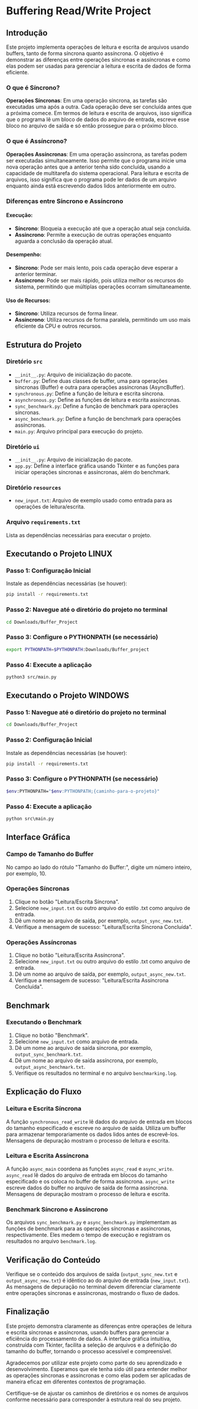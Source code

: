 # Buffering Read/Write Project

## Introdução

Este projeto implementa operações de leitura e escrita de arquivos usando buffers, tanto de forma síncrona quanto assíncrona. O objetivo é demonstrar as diferenças entre operações síncronas e assíncronas e como elas podem ser usadas para gerenciar a leitura e escrita de dados de forma eficiente.

### O que é Síncrono?

**Operações Síncronas**: Em uma operação síncrona, as tarefas são executadas uma após a outra. Cada operação deve ser concluída antes que a próxima comece. Em termos de leitura e escrita de arquivos, isso significa que o programa lê um bloco de dados do arquivo de entrada, escreve esse bloco no arquivo de saída e só então prossegue para o próximo bloco.

### O que é Assíncrono?

**Operações Assíncronas**: Em uma operação assíncrona, as tarefas podem ser executadas simultaneamente. Isso permite que o programa inicie uma nova operação antes que a anterior tenha sido concluída, usando a capacidade de multitarefa do sistema operacional. Para leitura e escrita de arquivos, isso significa que o programa pode ler dados de um arquivo enquanto ainda está escrevendo dados lidos anteriormente em outro.

### Diferenças entre Síncrono e Assíncrono

#### Execução:

- **Síncrono**: Bloqueia a execução até que a operação atual seja concluída.
- **Assíncrono**: Permite a execução de outras operações enquanto aguarda a conclusão da operação atual.

#### Desempenho:

- **Síncrono**: Pode ser mais lento, pois cada operação deve esperar a anterior terminar.
- **Assíncrono**: Pode ser mais rápido, pois utiliza melhor os recursos do sistema, permitindo que múltiplas operações ocorram simultaneamente.

#### Uso de Recursos:

- **Síncrono**: Utiliza recursos de forma linear.
- **Assíncrono**: Utiliza recursos de forma paralela, permitindo um uso mais eficiente da CPU e outros recursos.

## Estrutura do Projeto

### Diretório `src`

- `__init__.py`: Arquivo de inicialização do pacote.
- `buffer.py`: Define duas classes de buffer, uma para operações síncronas (Buffer) e outra para operações assíncronas (AsyncBuffer).
- `synchronous.py`: Define a função de leitura e escrita síncrona.
- `asynchronous.py`: Define as funções de leitura e escrita assíncronas.
- `sync_benchmark.py`: Define a função de benchmark para operações síncronas.
- `async_benchmark.py`: Define a função de benchmark para operações assíncronas.
- `main.py`: Arquivo principal para execução do projeto.

### Diretório `ui`

- `__init__.py`: Arquivo de inicialização do pacote.
- `app.py`: Define a interface gráfica usando Tkinter e as funções para iniciar operações síncronas e assíncronas, além do benchmark.

### Diretório `resources`

- `new_input.txt`: Arquivo de exemplo usado como entrada para as operações de leitura/escrita.

### Arquivo `requirements.txt`

Lista as dependências necessárias para executar o projeto.

## Executando o Projeto LINUX

### Passo 1: Configuração Inicial

Instale as dependências necessárias (se houver):

```sh
pip install -r requirements.txt
```

### Passo 2: Navegue até o diretório do projeto no terminal

```sh
cd Downloads/Buffer_Project
```

### Passo 3: Configure o PYTHONPATH (se necessário)

```sh
export PYTHONPATH=$PYTHONPATH:Downloads/Buffer_project
```

### Passo 4: Execute a aplicação

```sh
python3 src/main.py
```

## Executando o Projeto WINDOWS

### Passo 1: Navegue até o diretório do projeto no terminal

```sh
cd Downloads/Buffer_Project
```

### Passo 2: Configuração Inicial

Instale as dependências necessárias (se houver):

```sh
pip install -r requirements.txt
```

### Passo 3: Configure o PYTHONPATH (se necessário)

```sh
$env:PYTHONPATH="$env:PYTHONPATH;{caminho-para-o-projeto}"
```

### Passo 4: Execute a aplicação

```sh
python src\main.py
```

## Interface Gráfica

### Campo de Tamanho do Buffer

No campo ao lado do rótulo "Tamanho do Buffer:", digite um número inteiro, por exemplo, 10.

### Operações Síncronas

1. Clique no botão "Leitura/Escrita Síncrona".
2. Selecione `new_input.txt` ou outro arquivo do estilo .txt como arquivo de entrada.
3. Dê um nome ao arquivo de saída, por exemplo, `output_sync_new.txt`.
4. Verifique a mensagem de sucesso: "Leitura/Escrita Síncrona Concluída".

### Operações Assíncronas

1. Clique no botão "Leitura/Escrita Assíncrona".
2. Selecione `new_input.txt` ou outro arquivo do estilo .txt como arquivo de entrada.
3. Dê um nome ao arquivo de saída, por exemplo, `output_async_new.txt`.
4. Verifique a mensagem de sucesso: "Leitura/Escrita Assíncrona Concluída".

## Benchmark

### Executando o Benchmark

1. Clique no botão "Benchmark".
2. Selecione `new_input.txt` como arquivo de entrada.
3. Dê um nome ao arquivo de saída síncrona, por exemplo, `output_sync_benchmark.txt`.
4. Dê um nome ao arquivo de saída assíncrona, por exemplo, `output_async_benchmark.txt`.
5. Verifique os resultados no terminal e no arquivo `benchmarking.log`.

## Explicação do Fluxo

### Leitura e Escrita Síncrona

A função `synchronous_read_write` lê dados do arquivo de entrada em blocos do tamanho especificado e escreve no arquivo de saída. Utiliza um buffer para armazenar temporariamente os dados lidos antes de escrevê-los. Mensagens de depuração mostram o processo de leitura e escrita.

### Leitura e Escrita Assíncrona

A função `async_main` coordena as funções `async_read` e `async_write`. `async_read` lê dados do arquivo de entrada em blocos do tamanho especificado e os coloca no buffer de forma assíncrona. `async_write` escreve dados do buffer no arquivo de saída de forma assíncrona. Mensagens de depuração mostram o processo de leitura e escrita.

### Benchmark Síncrono e Assíncrono

Os arquivos `sync_benchmark.py` e `async_benchmark.py` implementam as funções de benchmark para as operações síncronas e assíncronas, respectivamente. Eles medem o tempo de execução e registram os resultados no arquivo `benchmark.log`.

## Verificação do Conteúdo

Verifique se o conteúdo dos arquivos de saída (`output_sync_new.txt` e `output_async_new.txt`) é idêntico ao do arquivo de entrada (`new_input.txt`). As mensagens de depuração no terminal devem diferenciar claramente entre operações síncronas e assíncronas, mostrando o fluxo de dados.

## Finalização

Este projeto demonstra claramente as diferenças entre operações de leitura e escrita síncronas e assíncronas, usando buffers para gerenciar a eficiência do processamento de dados. A interface gráfica intuitiva, construída com Tkinter, facilita a seleção de arquivos e a definição do tamanho do buffer, tornando o processo acessível e compreensível.

Agradecemos por utilizar este projeto como parte do seu aprendizado e desenvolvimento. Esperamos que ele tenha sido útil para entender melhor as operações síncronas e assíncronas e como elas podem ser aplicadas de maneira eficaz em diferentes contextos de programação.

Certifique-se de ajustar os caminhos de diretórios e os nomes de arquivos conforme necessário para corresponder à estrutura real do seu projeto.
